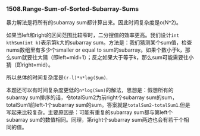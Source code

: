 ###  1508.Range-Sum-of-Sorted-Subarray-Sums

暴力解法是将所有的subarray sum都计算出来。因此时间复杂度是o(N^2)。

如果当left和right的区间范围比较窄时，二分搜值的效率更高。我们设计```int kthSum(int k)```表示第k大的subarray sum。方法是：我们猜测某个sum值，检查nums数组里有多少个smaller or equal to sum的subarray。如果个数小于k，那么sum就要往大猜（即left=mid+1）；反之如果大于等于k，那么sum可能需要往小猜（即right=mid）。

所以总体的时间复杂度是```(r-l)*n*log(Sum)```.

本题还可以有时间复杂度更低的```n*log(Sum)```的解法，思想是：假想所有的subarray sum排序的话，令totalSum2为前right个subarray sum的sum，totalSum1前left-1个subarray sum的sum。答案就是```totalSum2-totalSum1```.但是写起来比较复杂。主要原因是：可能有重复的subarray sum都与第left个subarray sum的数值相同。同理，第right个subarray sum两边也会有若干个相同的值。
